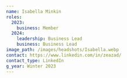 ```yaml
---
name: Isabella Minkin
roles:
  2023:
    business: Member
  2024:
    leadership: Business Lead
    business: Business Lead
image_path: /images/headshots/Isabella.webp
contact: https://www.linkedin.com/in/zeazad/
contact_type: LinkedIn
g_year: Winter 2023
---
```

